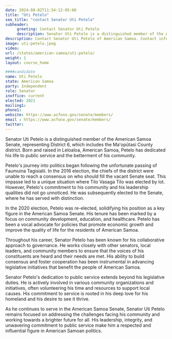 ```yaml
---
date: 2024-08-02T11:54:12-05:00
title: "Uti Petelo"
seo_title: "contact Senator Uti Petelo"
subheader:
     greeting: Contact Senator Uti Petelo
     description: Senator Uti Petelo is a distinguished member of the American Samoa Senate, representing District 6, which includes the Maʻopūtasi County district.
description: Contact Senator Uti Petelo of American Samoa. Contact information for Uti Petelo includes email address, phone number, and mailing address.
image: uti-petelo.jpeg
video:
url: /states/american-samoa/uti-petelo/
weight: 1
layout: course_home

####candidate
name: Uti Petelo
state: American Samoa
party: Independent
role: Senator
inoffice: current
elected: 2021
mailing1:
phone1:
website: https://www.asfono.gov/senate/members/
email : https://www.asfono.gov/senate/members/
twitter:
---
```

Senator Uti Petelo is a distinguished member of the American Samoa Senate, representing District 6, which includes the Maʻopūtasi County district. Born and raised in Leloaloa, American Samoa, Petelo has dedicated his life to public service and the betterment of his community.

Petelo's journey into politics began following the unfortunate passing of Faumuina Tagisialii. In the 2016 election, the chiefs of the district were unable to reach a consensus on who should fill the vacant Senate seat. This impasse led to a unique situation where Tilo Vasaga Tilo was elected by lot. However, Petelo's commitment to his community and his leadership qualities did not go unnoticed. He was subsequently elected to the Senate, where he has served with distinction.

In the 2020 election, Petelo was re-elected, solidifying his position as a key figure in the American Samoa Senate. His tenure has been marked by a focus on community development, education, and healthcare. Petelo has been a vocal advocate for policies that promote economic growth and improve the quality of life for the residents of American Samoa.

Throughout his career, Senator Petelo has been known for his collaborative approach to governance. He works closely with other senators, local leaders, and community members to ensure that the voices of his constituents are heard and their needs are met. His ability to build consensus and foster cooperation has been instrumental in advancing legislative initiatives that benefit the people of American Samoa.

Senator Petelo's dedication to public service extends beyond his legislative duties. He is actively involved in various community organizations and initiatives, often volunteering his time and resources to support local causes. His commitment to service is rooted in his deep love for his homeland and his desire to see it thrive.

As he continues to serve in the American Samoa Senate, Senator Uti Petelo remains focused on addressing the challenges facing his community and working towards a brighter future for all. His leadership, integrity, and unwavering commitment to public service make him a respected and influential figure in American Samoan politics.
